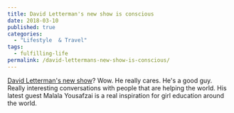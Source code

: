 ```yaml
---
title: David Letterman's new show is conscious
date: 2018-03-10
published: true
categories:
  - "Lifestyle  & Travel"
tags:
  - fulfilling-life
permalink: /david-lettermans-new-show-is-conscious/
---
```

[David Letterman's new show](https://www.netflix.com/title/80209096)? Wow. He really cares. He's a good guy. Really interesting conversations with people that are helping the world. His latest guest Malala Yousafzai is a real inspiration for girl education around the world.